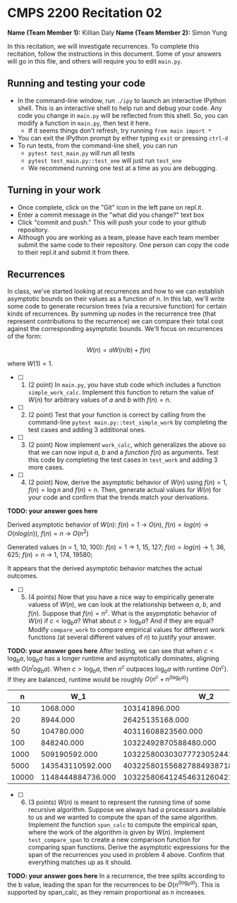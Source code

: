 # CMPS 2200  Recitation 02

**Name (Team Member 1):** Killian Daly 
**Name (Team Member 2):** Simon Yung

In this recitation, we will investigate recurrences. 
To complete this recitation, follow the instructions in this document. Some of your answers will go in this file, and others will require you to edit `main.py`.



## Running and testing your code
- In the command-line window, run `./ipy` to launch an interactive IPython shell. This is an interactive shell to help run and debug your code. Any code you change in `main.py` will be reflected from this shell. So, you can modify a function in `main.py`, then test it here.
  + If it seems things don't refresh, try running `from main import *`
- You can exit the IPython prompt by either typing `exit` or pressing `ctrl-d`
- To run tests, from the command-line shell, you can run
  + `pytest test_main.py` will run all tests
  + `pytest test_main.py::test_one` will just run `test_one`
  + We recommend running one test at a time as you are debugging.

## Turning in your work

- Once complete, click on the "Git" icon in the left pane on repl.it.
- Enter a commit message in the "what did you change?" text box
- Click "commit and push." This will push your code to your github repository.
- Although you are working as a team, please have each team member submit the same code to their repository. One person can copy the code to their repl.it and submit it from there.

## Recurrences

In class, we've started looking at recurrences and how to we can establish asymptotic bounds on their values as a function of $n$. In this lab, we'll write some code to generate recursion trees (via a recursive function) for certain kinds of recurrences. By summing up nodes in the recurrence tree (that represent contributions to the recurrence) we can compare their total cost against the corresponding asymptotic bounds. We'll focus on  recurrences of the form:

$$ W(n) = aW(n/b) + f(n) $$

where $W(1) = 1$.

- [ ] 1. (2 point) In `main.py`, you have stub code which includes a function `simple_work_calc`. Implement this function to return the value of $W(n)$ for arbitrary values of $a$ and $b$ with $f(n)=n$.

- [ ] 2. (2 point) Test that your function is correct by calling from the command-line `pytest main.py::test_simple_work` by completing the test cases and adding 3 additional ones.

- [ ] 3. (2 point) Now implement `work_calc`, which generalizes the above so that we can now input $a$, $b$ and a *function* $f(n)$ as arguments. Test this code by completing the test cases in `test_work` and adding 3 more cases.

- [ ] 4. (2 point) Now, derive the asymptotic behavior of $W(n)$ using $f(n) = 1$, $f(n) = \log n$ and $f(n) = n$. Then, generate actual values for $W(n)$ for your code and confirm that the trends match your derivations.

**TODO: your answer goes here**

Derived asymptotic behavior of $W(n)$:
  $f(n) = 1$ -> $O(n)$,
  $f(n) = log(n)$ -> $O(nlog(n))$,
  $f(n) = n$ -> $O(n^2)$

Generated values (n = 1, 10, 100):
  $f(n) = 1$ -> 1, 15, 127;
  $f(n) = log(n)$ -> 1, 36, 625;
  $f(n) = n$ -> 1, 174, 19580;

It appears that the derived asymptotic behavior matches the actual outcomes.

- [ ] 5. (4 points) Now that you have a nice way to empirically generate valuess of $W(n)$, we can look at the relationship between $a$, $b$, and $f(n)$. Suppose that $f(n) = n^c$. What is the asypmptotic behavior of $W(n)$ if $c < \log_b a$? What about $c > \log_b a$? And if they are equal? Modify `compare_work` to compare empirical values for different work functions (at several different values of $n$) to justify your answer. 

**TODO: your answer goes here**
After testing, we can see that when $c < \log_b a$, $\log_b a$ has a longer runtime and asymptotically dominates, aligning with $O(n^log_b a)$. 
When $c > \log_b a$, then $n^c$ outpaces $\log_b a$ with runtime $O(n^c)$.
If they are balanced, runtime would be roughly $O(n^c + n^(\log_b a))$

|     n |               W_1 |                                   W_2 |
|-------|-------------------|---------------------------------------|
|    10 |          1068.000 |                         103141896.000 |
|    20 |          8944.000 |                       26425135168.000 |
|    50 |        104780.000 |                    40311608823560.000 |
|   100 |        848240.000 |                 10322492870588480.000 |
|  1000 |     509190592.000 |         1032258003030777230524416.000 |
|  5000 |  143543110592.000 |    403225801556827884938718085120.000 |
| 10000 | 1148444884736.000 | 103225806412454631260421716180992.000 |

- [ ] 6. (3 points) $W(n)$ is meant to represent the running time of some recursive algorithm. Suppose we always had $a$ processors available to us and we wanted to compute the span of the same algorithm. Implement the function `span_calc` to compute the empirical span, where the work of the algorithm is given by $W(n)$. Implement `test_compare_span` to create a new comparison function for comparing span functions. Derive the asymptotic expressions for the span of the recurrences you used in problem 4 above. Confirm that everything matches up as it should. 

**TODO: your answer goes here**
In a recurrence, the tree splits according to the b value, leading the span for the recurrences to be $O(n^(\log_b a))$. This is supported by span_calc, as they remain proportional as n increases.